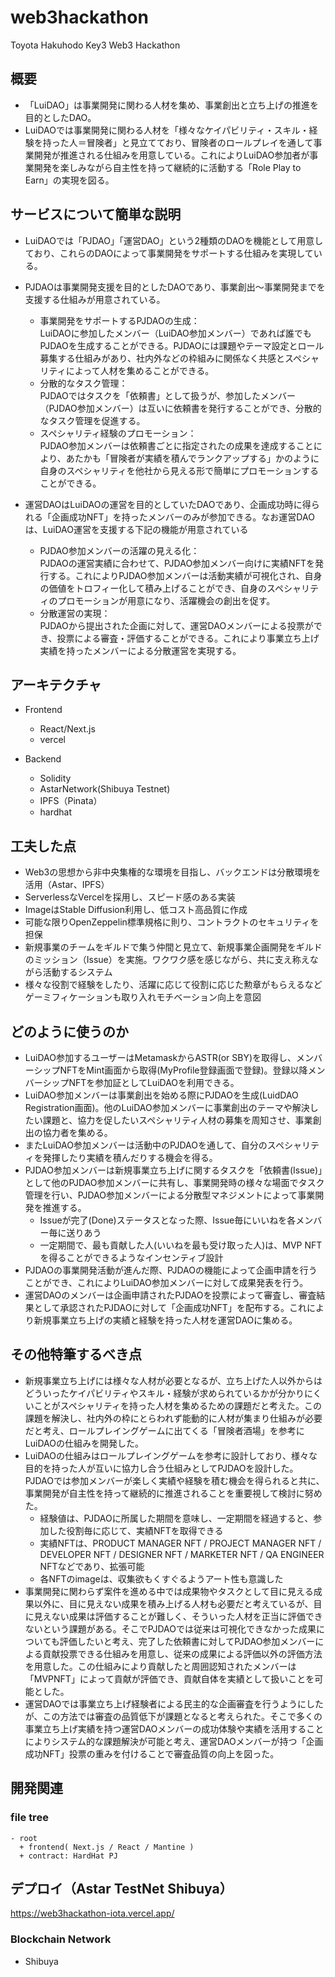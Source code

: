 # web3hackathon
Toyota Hakuhodo Key3 Web3 Hackathon

## 概要
-   「LuiDAO」は事業開発に関わる人材を集め、事業創出と立ち上げの推進を目的としたDAO。
-   LuiDAOでは事業開発に関わる人材を「様々なケイパビリティ・スキル・経験を持った人＝冒険者」と見立てており、冒険者のロールプレイを通して事業開発が推進される仕組みを用意している。これによりLuiDAO参加者が事業開発を楽しみながら自主性を持って継続的に活動する「Role Play to Earn」の実現を図る。

## サービスについて簡単な説明

-   LuiDAOでは「PJDAO」「運営DAO」という2種類のDAOを機能として用意しており、これらのDAOによって事業開発をサポートする仕組みを実現している。

-   PJDAOは事業開発支援を目的としたDAOであり、事業創出～事業開発までを支援する仕組みが用意されている。
    -   事業開発をサポートするPJDAOの生成：\
        LuiDAOに参加したメンバー（LuiDAO参加メンバー）であれば誰でもPJDAOを生成することができる。PJDAOには課題やテーマ設定とロール募集する仕組みがあり、社内外などの枠組みに関係なく共感とスペシャリティによって人材を集めることができる。
    -   分散的なタスク管理：\
        PJDAOではタスクを「依頼書」として扱うが、参加したメンバー（PJDAO参加メンバー）は互いに依頼書を発行することができ、分散的なタスク管理を促進する。
    -   スペシャリティ経験のプロモーション：\
        PJDAO参加メンバーは依頼書ごとに指定されたの成果を達成することにより、あたかも「冒険者が実績を積んでランクアップする」かのように自身のスペシャリティを他社から見える形で簡単にプロモーションすることができる。

-   運営DAOはLuiDAOの運営を目的としていたDAOであり、企画成功時に得られる「企画成功NFT」を持ったメンバーのみが参加できる。なお運営DAOは、LuiDAO運営を支援する下記の機能が用意されている
    -   PJDAO参加メンバーの活躍の見える化：\
        PJDAOの運営実績に合わせて、PJDAO参加メンバー向けに実績NFTを発行する。これによりPJDAO参加メンバーは活動実績が可視化され、自身の価値をトロフィー化して積み上げることができ、自身のスペシャリティのプロモーションが用意になり、活躍機会の創出を促す。
    -   分散運営の実現：\
        PJDAOから提出された企画に対して、運営DAOメンバーによる投票ができ、投票による審査・評価することができる。これにより事業立ち上げ実績を持ったメンバーによる分散運営を実現する。
## アーキテクチャ

-   Frontend
    -   React/Next.js
    -   vercel

-   Backend
    -   Solidity
    -   AstarNetwork(Shibuya Testnet)
    -   IPFS（Pinata）
    -   hardhat

## 工夫した点
-   Web3の思想から非中央集権的な環境を目指し、バックエンドは分散環境を活用（Astar、IPFS）
-   ServerlessなVercelを採用し、スピード感のある実装
-   ImageはStable Diffusion利用し、低コスト高品質に作成
-   可能な限りOpenZeppelin標準規格に則り、コントラクトのセキュリティを担保
-   新規事業のチームをギルドで集う仲間と見立て、新規事業企画開発をギルドのミッション（Issue）を実施。ワクワク感を感じながら、共に支え称えながら活動するシステム
-   様々な役割で経験をしたり、活躍に応じて役割に応じた勲章がもらえるなどゲーミフィケーションも取り入れモチベーション向上を意図

## どのように使うのか
-   LuiDAO参加するユーザーはMetamaskからASTR(or SBY)を取得し、メンバーシップNFTをMint画面から取得(MyProfile登録画面で登録)。登録以降メンバーシップNFTを参加証としてLuiDAOを利用できる。
-   LuiDAO参加メンバーは事業創出を始める際にPJDAOを生成(LuidDAO Registration画面)。他のLuiDAO参加メンバーに事業創出のテーマや解決したい課題と、協力を促したいスペシャリティ人材の募集を周知させ、事業創出の協力者を集める。
-   またLuiDAO参加メンバーは活動中のPJDAOを通して、自分のスペシャリティを発揮したり実績を積んだりする機会を得る。
-   PJDAO参加メンバーは新規事業立ち上げに関するタスクを「依頼書(Issue)」として他のPJDAO参加メンバーに共有し、事業開発時の様々な場面でタスク管理を行い、PJDAO参加メンバーによる分散型マネジメントによって事業開発を推進する。
    - Issueが完了(Done)ステータスとなった際、Issue毎にいいねを各メンバー毎に送りあう
    - 一定期間で、最も貢献した人(いいねを最も受け取った人)は、MVP NFTを得ることができるようなインセンティブ設計
-   PJDAOの事業開発活動が進んだ際、PJDAOの機能によって企画申請を行うことができ、これによりLuiDAO参加メンバーに対して成果発表を行う。
-   運営DAOのメンバーは企画申請されたPJDAOを投票によって審査し、審査結果として承認されたPJDAOに対して「企画成功NFT」を配布する。これにより新規事業立ち上げの実績と経験を持った人材を運営DAOに集める。

## その他特筆するべき点
-   新規事業立ち上げには様々な人材が必要となるが、立ち上げた人以外からはどういったケイパビリティやスキル・経験が求められているかが分かりにくいことがスペシャリティを持った人材を集めるための課題だと考えた。この課題を解決し、社内外の枠にとらわれず能動的に人材が集まり仕組みが必要だと考え、ロールプレイングゲームに出てくる「冒険者酒場」を参考にLuiDAOの仕組みを開発した。
-   LuiDAOの仕組みはロールプレイングゲームを参考に設計しており、様々な目的を持った人が互いに協力し合う仕組みとしてPJDAOを設計した。PJDAOでは参加メンバーが楽しく実績や経験を積む機会を得られると共に、事業開発が自主性を持って継続的に推進されることを重要視して検討に努めた。
    - 経験値は、PJDAOに所属した期間を意味し、一定期間を経過すると、参加した役割毎に応じて、実績NFTを取得できる
    - 実績NFTは、PRODUCT MANAGER NFT / PROJECT MANAGER NFT / DEVELOPER NFT / DESIGNER NFT / MARKETER NFT / QA ENGINEER NFTなどであり、拡張可能
    - 各NFTのimageは、収集欲もくすぐるようアート性も意識した
-   事業開発に関わらず案件を進める中では成果物やタスクとして目に見える成果以外に、目に見えない成果を積み上げる人材も必要だと考えているが、目に見えない成果は評価することが難しく、そういった人材を正当に評価できないという課題がある。そこでPJDAOでは従来は可視化できなかった成果についても評価したいと考え、完了した依頼書に対してPJDAO参加メンバーによる貢献投票できる仕組みを用意し、従来の成果による評価以外の評価方法を用意した。この仕組みにより貢献したと周囲認知されたメンバーは「MVPNFT」によって貢献が評価でき、貢献自体を実績として扱いことを可能とした。
-   運営DAOでは事業立ち上げ経験者による民主的な企画審査を行うようにしたが、この方法では審査の品質低下が課題となると考えられた。そこで多くの事業立ち上げ実績を持つ運営DAOメンバーの成功体験や実績を活用することによりシステム的な課題解決が可能と考え、運営DAOメンバーが持つ「企画成功NFT」投票の重みを付けることで審査品質の向上を図った。


## 開発関連

### file tree

```
- root
  + frontend( Next.js / React / Mantine )
  + contract: HardHat PJ
```

## デプロイ（Astar TestNet Shibuya）

https://web3hackathon-iota.vercel.app/

### Blockchain Network
- Shibuya
